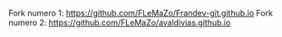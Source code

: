 Fork numero 1: https://github.com/FLeMaZo/Frandev-git.github.io
Fork numero 2: https://github.com/FLeMaZo/avaldivias.github.io